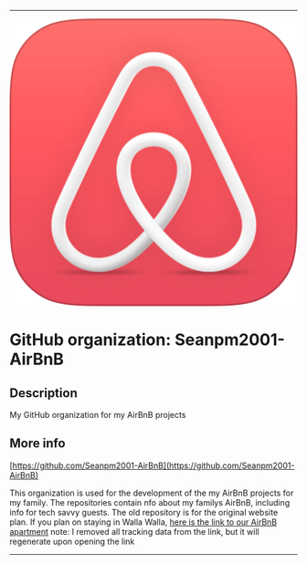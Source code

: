 
***

![AirBnBLogo1.png failed to load. The file may be missing or corrupt. Check the file path for errors first.](/AdditionalInfo/1/Seanpm2001-AirBnB/AirBnBLogo1.png)

# GitHub organization: Seanpm2001-AirBnB

## Description

My GitHub organization for my AirBnB projects

## More info

[https://github.com/Seanpm2001-AirBnB](https://github.com/Seanpm2001-AirBnB)

This organization is used for the development of the my AirBnB projects for my family. The repositories contain nfo about my familys AirBnB, including info for tech savvy guests. The old repository is for the original website plan. If you plan on staying in Walla Walla, [here is the link to our AirBnB apartment](https://www.airbnb.com/rooms/29309236) note: I removed all tracking data from the link, but it will regenerate upon opening the link

***
